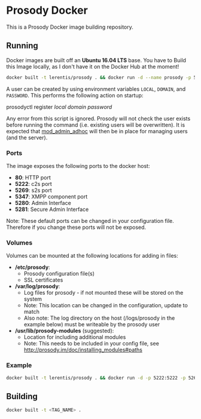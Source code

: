 
# Prosody Docker

This is a Prosody Docker image building repository.

## Running

Docker images are built off an __Ubuntu 16.04 LTS__ base.
You have to Build this Image locally, as I don't have it on the Docker Hub at the moment!
```bash
docker built -t lerentis/prosody . && docker run -d --name prosody -p 5222:5222 prosody/prosody
```

A user can be created by using environment variables `LOCAL`, `DOMAIN`, and `PASSWORD`. This performs the following action on startup:

  prosodyctl register *local* *domain* *password*

Any error from this script is ignored. Prosody will not check the user exists before running the command (i.e. existing users will be overwritten). It is expected that [mod_admin_adhoc](http://prosody.im/doc/modules/mod_admin_adhoc) will then be in place for managing users (and the server).

### Ports

The image exposes the following ports to the docker host:

* __80__: HTTP port
* __5222__: c2s port
* __5269__: s2s port
* __5347__: XMPP component port
* __5280__: Admin Interface
* __5281__: Secure Admin Interface

Note: These default ports can be changed in your configuration file. Therefore if you change these ports will not be exposed.

### Volumes

Volumes can be mounted at the following locations for adding in files:

* __/etc/prosody__:
  * Prosody configuration file(s)
  * SSL certificates
* __/var/log/prosody__:
  * Log files for prosody - if not mounted these will be stored on the system
  * Note: This location can be changed in the configuration, update to match
  * Also note: The log directory on the host (/logs/prosody in the example below) must be writeable by the prosody user
* __/usr/lib/prosody-modules__ (suggested):
  * Location for including additional modules
  * Note: This needs to be included in your config file, see http://prosody.im/doc/installing_modules#paths

### Example

```bash
docker built -t lerentis/prosody . && docker run -d -p 5222:5222 -p 5269:5269 -p 5347:5347 -p 5280:5280 -v /opt/docker/jabber_data/config/:/etc/prosody -v /opt/docker/jabber_data/logs/:/var/log/prosody -v /opt/docker/jabber_data/modules/:/usr/lib/prosody-modules --name jabber-server lerentis/prosody
```

## Building

```bash
docker built -t <TAG_NAME> .
```
